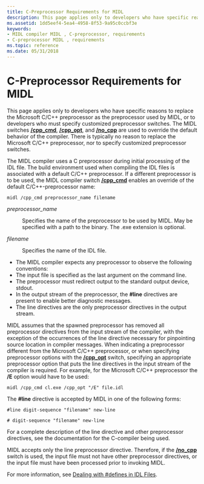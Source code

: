 ```yaml
---
title: C-Preprocessor Requirements for MIDL
description: This page applies only to developers who have specific reasons to replace the Microsoft C/C++ preprocessor as the preprocessor used by MIDL, or to developers who must specify customized preprocessor switches.
ms.assetid: 1dd5eef4-5ea4-4958-8f53-9a95c0ccbf3e
keywords:
- MIDL compiler MIDL , C-preprocessor, requirements
- C-preprocessor MIDL , requirements
ms.topic: reference
ms.date: 05/31/2018
---
```


# C-Preprocessor Requirements for MIDL

This page applies only to developers who have specific reasons to replace the Microsoft C/C++ preprocessor as the preprocessor used by MIDL, or to developers who must specify customized preprocessor switches. The MIDL switches [**/cpp\_cmd**](-cpp-cmd.md), [**/cpp\_opt**](-cpp-opt.md), and [**/no\_cpp**](-no-cpp-nocpp.md) are used to override the default behavior of the compiler. There is typically no reason to replace the Microsoft C/C++ preprocessor, nor to specify customized preprocessor switches.

The MIDL compiler uses a C preprocessor during initial processing of the IDL file. The build environment used when compiling the IDL files is associated with a default C/C++ preprocessor. If a different preprocessor is to be used, the MIDL compiler switch [**/cpp\_cmd**](-cpp-cmd.md) enables an override of the default C/C++-preprocessor name:

``` syntax
midl /cpp_cmd preprocessor_name filename
```

<dl> <dt>

<span id="preprocessor_name"></span><span id="PREPROCESSOR_NAME"></span>*preprocessor\_name*
</dt> <dd>

Specifies the name of the preprocessor to be used by MIDL. May be specified with a path to the binary. The .exe extension is optional.

</dd> <dt>

<span id="filename"></span><span id="FILENAME"></span>*filename*
</dt> <dd>

Specifies the name of the IDL file.

</dd> </dl>

-   The MIDL compiler expects any preprocessor to observe the following conventions:
-   The input file is specified as the last argument on the command line.
-   The preprocessor must redirect output to the standard output device, stdout.
-   In the output stream of the preprocessor, the **\#line** directives are present to enable better diagnostic messages.
-   The line directives are the only preprocessor directives in the output stream.

MIDL assumes that the spawned preprocessor has removed all preprocessor directives from the input stream of the compiler, with the exception of the occurrences of the line directive necessary for pinpointing source location in compiler messages. When indicating a preprocessor different from the Microsoft C/C++ preprocessor, or when specifying preprocessor options with the [**/cpp\_opt**](-cpp-opt.md) switch, specifying an appropriate preprocessor option that puts the line directives in the input stream of the compiler is required. For example, for the Microsoft C/C++ preprocessor the **/E** option would have to be used:

``` syntax
midl /cpp_cmd cl.exe /cpp_opt "/E" file.idl
```

The **\#line** directive is accepted by MIDL in one of the following forms:

``` syntax
#line digit-sequence "filename" new-line
 
# digit-sequence "filename" new-line
```

For a complete description of the line directive and other preprocessor directives, see the documentation for the C-compiler being used.

MIDL accepts only the line preprocessor directive. Therefore, if the [**/no\_cpp**](-no-cpp-nocpp.md) switch is used, the input file must not have other preprocessor directives, or the input file must have been processed prior to invoking MIDL.

For more information, see [Dealing with \#defines in IDL Files](dealing-with-defines-in-idl-files-2.md).

 

 




